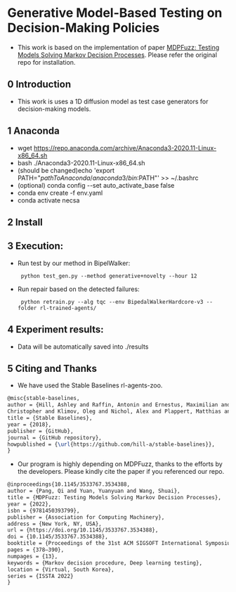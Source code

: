 # Generative Model-Based Testing on Decision-Making Policies
  * This work is based on the implementation of paper [MDPFuzz: Testing Models Solving Markov Decision Processes](https://github.com/Qi-Pang/MDPFuzz). Please refer the original repo for installation.

## 0 Introduction

  * This work is uses a 1D diffusion model as test case generators for decision-making models.

## 1 Anaconda

  * wget https://repo.anaconda.com/archive/Anaconda3-2020.11-Linux-x86_64.sh
  * bash ./Anaconda3-2020.11-Linux-x86_64.sh
  * (should be changed)echo 'export PATH="$pathToAnaconda/anaconda3/bin:$PATH"' >> ~/.bashrc
  * (optional) conda config --set auto_activate_base false
  * conda env create -f env.yaml
  * conda activate necsa

## 2 Install

## 3 Execution:
  
  * Run test by our method in BipelWalker:
         
         python test_gen.py --method generative+novelty --hour 12

  * Run repair based on the detected failures:
         
         python retrain.py --alg tqc --env BipedalWalkerHardcore-v3 --folder rl-trained-agents/

## 4 Experiment results:

  * Data will be automatically saved into ./results

## 5 Citing and Thanks 
  * We have used the Stable Baselines rl-agents-zoo.
  ```latex
  @misc{stable-baselines,
  author = {Hill, Ashley and Raffin, Antonin and Ernestus, Maximilian and Gleave, Adam and Kanervisto, Anssi and Traore, Rene and Dhariwal, Prafulla and Hesse,         
  Christopher and Klimov, Oleg and Nichol, Alex and Plappert, Matthias and Radford, Alec and Schulman, John and Sidor, Szymon and Wu, Yuhuai},
  title = {Stable Baselines},
  year = {2018},
  publisher = {GitHub},
  journal = {GitHub repository},
  howpublished = {\url{https://github.com/hill-a/stable-baselines}},
  }
  ```

  * Our program is highly depending on MDPFuzz, thanks to the efforts by the developers. Please kindly cite the paper if you referenced our repo.

  ```latex
  @inproceedings{10.1145/3533767.3534388,
  author = {Pang, Qi and Yuan, Yuanyuan and Wang, Shuai},
  title = {MDPFuzz: Testing Models Solving Markov Decision Processes},
  year = {2022},
  isbn = {9781450393799},
  publisher = {Association for Computing Machinery},
  address = {New York, NY, USA},
  url = {https://doi.org/10.1145/3533767.3534388},
  doi = {10.1145/3533767.3534388},
  booktitle = {Proceedings of the 31st ACM SIGSOFT International Symposium on Software Testing and Analysis},
  pages = {378–390},
  numpages = {13},
  keywords = {Markov decision procedure, Deep learning testing},
  location = {Virtual, South Korea},
  series = {ISSTA 2022}
  }
  ```
